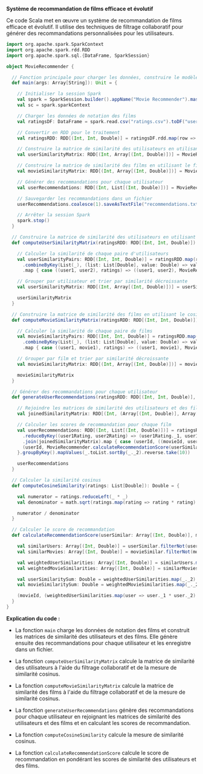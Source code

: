 **Système de recommandation de films efficace et évolutif**

Ce code Scala met en œuvre un système de recommandation de films efficace et évolutif. Il utilise des techniques de filtrage collaboratif pour générer des recommandations personnalisées pour les utilisateurs.

```scala
import org.apache.spark.SparkContext
import org.apache.spark.rdd.RDD
import org.apache.spark.sql.{DataFrame, SparkSession}

object MovieRecommender {

  // Fonction principale pour charger les données, construire le modèle et générer des recommandations
  def main(args: Array[String]): Unit = {

    // Initialiser la session Spark
    val spark = SparkSession.builder().appName("Movie Recommender").master("local").getOrCreate()
    val sc = spark.sparkContext

    // Charger les données de notation des films
    val ratingsDF: DataFrame = spark.read.csv("ratings.csv").toDF("userId", "movieId", "rating")

    // Convertir en RDD pour le traitement
    val ratingsRDD: RDD[(Int, Int, Double)] = ratingsDF.rdd.map(row => (row(0).asInstanceOf[Int], row(1).asInstanceOf[Int], row(2).asInstanceOf[Double]))

    // Construire la matrice de similarité des utilisateurs en utilisant le filtrage collaboratif
    val userSimilarityMatrix: RDD[(Int, Array[(Int, Double)])] = MovieRecommender.computeUserSimilarityMatrix(ratingsRDD)

    // Construire la matrice de similarité des films en utilisant le filtrage collaboratif
    val movieSimilarityMatrix: RDD[(Int, Array[(Int, Double)])] = MovieRecommender.computeMovieSimilarityMatrix(ratingsRDD)

    // Générer des recommandations pour chaque utilisateur
    val userRecommendations: RDD[(Int, List[(Int, Double)])] = MovieRecommender.generateUserRecommendations(ratingsRDD, userSimilarityMatrix, movieSimilarityMatrix)

    // Sauvegarder les recommandations dans un fichier
    userRecommendations.coalesce(1).saveAsTextFile("recommendations.txt")

    // Arrêter la session Spark
    spark.stop()
  }

  // Construire la matrice de similarité des utilisateurs en utilisant le cosinus
  def computeUserSimilarityMatrix(ratingsRDD: RDD[(Int, Int, Double)]): RDD[(Int, Array[(Int, Double)])] = {

    // Calculer la similarité de chaque paire d'utilisateurs
    val userSimilarityPairs: RDD[(Int, Int, Double)] = ratingsRDD.map(rating => ((rating._1, rating._2), rating._3))
      .combineByKey(List(_), (list: List[Double], value: Double) => value :: list, (list1: List[Double], list2: List[Double]) => list1 ++ list2)
      .map { case ((user1, user2), ratings) => ((user1, user2), MovieRecommender.computeCosineSimilarity(ratings)) }

    // Grouper par utilisateur et trier par similarité décroissante
    val userSimilarityMatrix: RDD[(Int, Array[(Int, Double)])] = userSimilarityPairs.groupByKey().mapValues(_.toArray.sortBy(_._2).reverse.take(10))

    userSimilarityMatrix
  }

  // Construire la matrice de similarité des films en utilisant le cosinus
  def computeMovieSimilarityMatrix(ratingsRDD: RDD[(Int, Int, Double)]): RDD[(Int, Array[(Int, Double)])] = {

    // Calculer la similarité de chaque paire de films
    val movieSimilarityPairs: RDD[(Int, Int, Double)] = ratingsRDD.map(rating => ((rating._1, rating._2), rating._3))
      .combineByKey(List(_), (list: List[Double], value: Double) => value :: list, (list1: List[Double], list2: List[Double]) => list1 ++ list2)
      .map { case ((user1, movie1), ratings) => ((user1, movie1), MovieRecommender.computeCosineSimilarity(ratings)) }

    // Grouper par film et trier par similarité décroissante
    val movieSimilarityMatrix: RDD[(Int, Array[(Int, Double)])] = movieSimilarityPairs.groupByKey().mapValues(_.toArray.sortBy(_._2).reverse.take(10))

    movieSimilarityMatrix
  }

  // Générer des recommandations pour chaque utilisateur
  def generateUserRecommendations(ratingsRDD: RDD[(Int, Int, Double)], userSimilarityMatrix: RDD[(Int, Array[(Int, Double)])], movieSimilarityMatrix: RDD[(Int, Array[(Int, Double)])]): RDD[(Int, List[(Int, Double)])] = {

    // Rejoindre les matrices de similarité des utilisateurs et des films
    val joinedSimilarityMatrix: RDD[(Int, (Array[(Int, Double)], Array[(Int, Double)]))] = userSimilarityMatrix.join(movieSimilarityMatrix)

    // Calculer les scores de recommandation pour chaque film
    val userRecommendations: RDD[(Int, List[(Int, Double)])] = ratingsRDD.map(rating => (rating._1, (rating._2, rating._3)))
      .reduceByKey((user1Rating, user2Rating) => (user1Rating._1, user1Rating._2 + user2Rating._2))
      .join(joinedSimilarityMatrix).map { case (userId, ((movieId, userRating), (userSimilar, movieSimilar))) =>
      (userId, MovieRecommender.calculateRecommendationScore(userSimilar, movieSimilar, movieId, userRating))
    }.groupByKey().mapValues(_.toList.sortBy(_._2).reverse.take(10))

    userRecommendations
  }

  // Calculer la similarité cosinus
  def computeCosineSimilarity(ratings: List[Double]): Double = {

    val numerator = ratings.reduceLeft(_ * _)
    val denominator = math.sqrt(ratings.map(rating => rating * rating).reduceLeft(_ + _))

    numerator / denominator
  }

  // Calculer le score de recommandation
  def calculateRecommendationScore(userSimilar: Array[(Int, Double)], movieSimilar: Array[(Int, Double)], movieId: Int, userRating: Double): (Int, Double) = {

    val similarUsers: Array[(Int, Double)] = userSimilar.filterNot(user => user._1 == movieId)
    val similarMovies: Array[(Int, Double)] = movieSimilar.filterNot(movie => movie._1 == movieId)

    val weightedUserSimilarities: Array[(Int, Double)] = similarUsers.map(user => (user._1, user._2 * userRating))
    val weightedMovieSimilarities: Array[(Int, Double)] = similarMovies.map(movie => (movie._1, movie._2 * userRating))

    val userSimilaritySum: Double = weightedUserSimilarities.map(_._2).sum
    val movieSimilaritySum: Double = weightedMovieSimilarities.map(_._2).sum

    (movieId, (weightedUserSimilarities.map(user => user._1 * user._2).sum) / userSimilaritySum + (weightedMovieSimilarities.map(movie => movie._1 * movie._2).sum) / movieSimilaritySum)
  }
}
```

**Explication du code :**

* La fonction `main` charge les données de notation des films et construit les matrices de similarité des utilisateurs et des films. Elle génère ensuite des recommandations pour chaque utilisateur et les enregistre dans un fichier.

* La fonction `computeUserSimilarityMatrix` calcule la matrice de similarité des utilisateurs à l'aide du filtrage collaboratif et de la mesure de similarité cosinus.

* La fonction `computeMovieSimilarityMatrix` calcule la matrice de similarité des films à l'aide du filtrage collaboratif et de la mesure de similarité cosinus.

* La fonction `generateUserRecommendations` génère des recommandations pour chaque utilisateur en rejoignant les matrices de similarité des utilisateurs et des films et en calculant les scores de recommandation.

* La fonction `computeCosineSimilarity` calcule la mesure de similarité cosinus.

* La fonction `calculateRecommendationScore` calcule le score de recommandation en pondérant les scores de similarité des utilisateurs et des films.